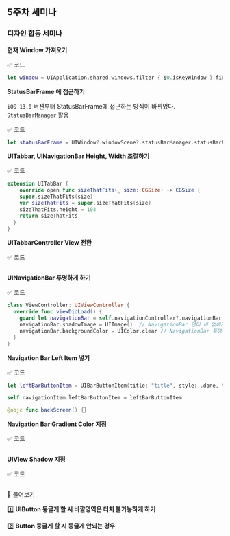 ## 5주차 세미나

### 디자인 합동 세미나



**현재 Window 가져오기**

✅ 코드

```swift
let window = UIApplication.shared.windows.filter { $0.isKeyWindow }.first
```



**StatusBarFrame 에 접근하기**

 `iOS 13.0` 버젼부터 StatusBarFrame에 접근하는 방식이 바뀌었다. `StatusBarManager` 활용

✅ 코드

```swift
let statusBarFrame = UIWindow?.windowScene?.statusBarManager.statusBarFrame
```



**UITabbar, UINavigationBar Height, Width 조절하기**

✅ 코드

```swift
extension UITabBar {
	override open func sizeThatFits(_ size: CGSize) -> CGSize {
  	super.sizeThatFits(size)
    var sizeThatFits = super.sizeThatFits(size)
    sizeThatFits.height = 104
    return sizeThatFits
  }
}
```



**UITabbarController View 전환**

✅ 코드

```swift

```



**UINavigationBar 투명하게 하기**

✅ 코드

```swift
class ViewController: UIViewController {
  override func viewDidLoad() {
    guard let navigationBar = self.navigationController?.navigationBar else { return }
    navigationBar.shadowImage = UIImage()  // NavigationBar 언더 바 없애기
    navigationBar.backgroundColor = UIColor.clear // NavigationBar 투명하게하기
  }
}
```



**Navigation Bar Left Item 넣기**

✅ 코드

```swift
let leftBarButtonItem = UIBarButtonItem(title: "title", style: .done, target: self, action: #selector(backScreen))

self.navigationItem.leftBarButtonItem = leftBarButtonItem

@objc func backScreen() {}
```



**Navigation Bar Gradient Color 지정**

✅ 코드

```swift

```



**UIView Shadow 지정**

✅ 코드

```swift

```





🔵 물어보기

1️⃣ **UIButton 둥글게 할 시 바깥영역은 터치 불가능하게 하기** 

2️⃣ **Button 둥글게 할 시 둥글게 안되는 경우**